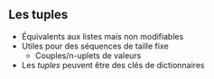 ## Les tuples

* Équivalents aux listes mais non modifiables
* Utiles pour des séquences de taille fixe
    * Couples/n-uplets de valeurs
* Les *tuples* peuvent être des clés de dictionnaires
